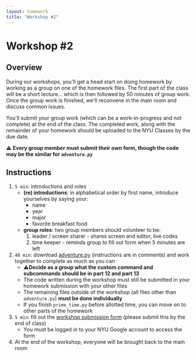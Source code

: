 ```yaml
---                                                                                                          
layout: homework                                                                                             
title: "Workshop #2"
---   
```


# Workshop #2

## Overview

During our workshops, you'll get a head start on doing homework by working as a group on one of the homework files. The first part of the class will be a short lecture... which is then followed by 50 minutes of group work. Once the group work is finished, we'll reconvene in the main room and discuss common issues.

You'll submit your group work (which can be a work-in-progress and not complete) at the end of the class. The completed work, along with the remainder of your homework should be uploaded to the NYU Classes by the due date.

⚠️ __Every group member must submit their own form, though the code may be the similar for `adventure.py`__

## Instructions

1. `5 min`: introductions and roles
	* __(re) introductions__: in alphabetical order by first name, introduce yourselves by saying your:
		* name
		* year
		* major
		* favorite breakfast food
	* __group roles__: two group members should volunteer to be:
		1. leader / screen sharer - shares screen and editor, live codes 
		2. time keeper - reminds group to fill out form when 5 minutes are left
2. `40 min`: download [adventure.py](adventure.py) (instructions are in comments) and work together to complete as much as you can
	* ⚠__Decide as a group what the custom command and subcommands should be in part 12 and part 13__
	* The code written during the workshop must still be submitted in your homework submission with your other files
	* The remaining files outside of the workshop (all files other than `adventure.py`) __must be done individually__
	* If you finish `prime_time.py` before allotted time, you can move on to other parts of the homework 
3. `5 min`: fill out the [workshop submission form](https://forms.gle/UA6yBKxBhdcbSir27) (please submit this by the end of class)
	* You must be logged in to your NYU Google account to access the form
4. At the end of the workshop, everyone will be brought back to the main room

<br>
<br>
<br>
<br>
<br>
<br>







